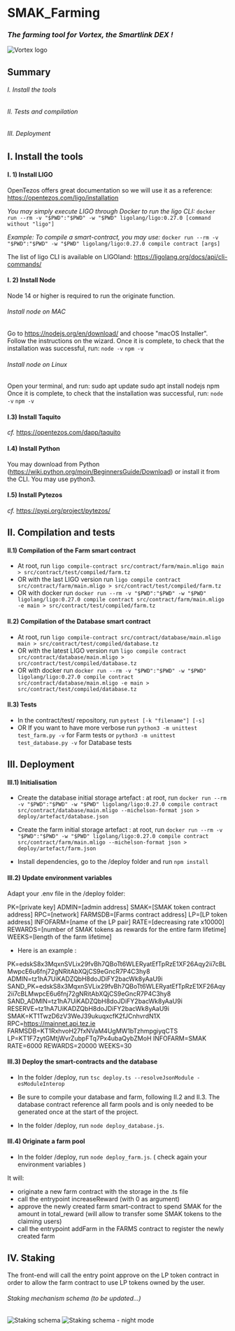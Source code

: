 # SMAK_Farming
### *The farming tool for Vortex, the Smartlink DEX !*

![Vortex logo](https://gateway.pinata.cloud/ipfs/QmSMzh5JEuPgPNHns9Svk25aPwQn2NtR1TFkd7n3mj2Ktp)



## Summary

###### I. Install the tools

###### II. Tests and compilation

###### III. Deployment



## I. Install the tools

#### I. 1) Install LIGO

OpenTezos offers great documentation so we will use it as a reference:
https://opentezos.com/ligo/installation

_You may simply execute LIGO through Docker to run the ligo CLI:_
`docker run --rm -v "$PWD":"$PWD" -w "$PWD" ligolang/ligo:0.27.0 [command without "ligo"]`

_Example:_
_To compile a smart-contract, you may use:_
`docker run --rm -v "$PWD":"$PWD" -w "$PWD" ligolang/ligo:0.27.0 compile contract [args]`

The list of ligo CLI is available on LIGOland:
https://ligolang.org/docs/api/cli-commands/

#### I. 2) Install Node
Node 14 or higher is required to run the originate function.

###### Install node on MAC
Go to https://nodejs.org/en/download/ and choose "macOS Installer".
Follow the instructions on the wizard.
Once it is complete, to check that the installation was successful, run:
`node -v`
`npm -v`

###### Install node on Linux
Open your terminal, and run:
sudo apt update
sudo apt install nodejs npm
Once it is complete, to check that the installation was successful, run:
`node -v`
`npm -v`

#### I.3) Install Taquito

_cf._ https://opentezos.com/dapp/taquito

#### I.4) Install Python

You may download from Python (https://wiki.python.org/moin/BeginnersGuide/Download) or install it from the CLI.
You may use python3.

#### I.5) Install Pytezos

_cf._ https://pypi.org/project/pytezos/



## II. Compilation and tests

#### II.1) Compilation of the Farm smart contract 

- At root, run `ligo compile-contract src/contract/farm/main.mligo main > src/contract/test/compiled/farm.tz`
- OR with the last LIGO version run `ligo compile contract src/contract/farm/main.mligo > src/contract/test/compiled/farm.tz`
- OR with docker run `docker run --rm -v "$PWD":"$PWD" -w "$PWD" ligolang/ligo:0.27.0 compile contract src/contract/farm/main.mligo -e main > src/contract/test/compiled/farm.tz`

#### II.2) Compilation of the Database smart contract

- At root, run `ligo compile-contract src/contract/database/main.mligo main > src/contract/test/compiled/database.tz`
- OR with the latest LIGO version run `ligo compile contract src/contract/database/main.mligo > src/contract/test/compiled/database.tz`
- OR with docker run `docker run --rm -v "$PWD":"$PWD" -w "$PWD" ligolang/ligo:0.27.0 compile contract src/contract/database/main.mligo -e main > src/contract/test/compiled/database.tz`

#### II.3) Tests

- In the contract/test/ repository, run `pytest [-k "filename"] [-s]`
- OR If you want to have more verbose run `python3 -m unittest test_farm.py -v` for Farm tests or `python3 -m unittest test_database.py -v` for Database tests


## III. Deployment

#### III.1) Initialisation

* Create the database initial storage artefact : at root, run `docker run --rm -v "$PWD":"$PWD" -w "$PWD" ligolang/ligo:0.27.0 compile contract src/contract/database/main.mligo --michelson-format json > deploy/artefact/database.json`

* Create the farm initial storage artefact : at root, run `docker run --rm -v "$PWD":"$PWD" -w "$PWD" ligolang/ligo:0.27.0 compile contract src/contract/farm/main.mligo --michelson-format json > deploy/artefact/farm.json`

* Install dependencies, go to the /deploy folder and run `npm install`

#### III.2) Update environment variables

Adapt your .env file in the /deploy folder:

PK=[private key]
ADMIN=[admin address]
SMAK=[SMAK token contract address]
RPC=[network]
FARMSDB=[Farms contract address]
LP=[LP token address]
INFOFARM=[name of the LP pair]
RATE=[decreasing rate x10000]
REWARDS=[number of SMAK tokens as rewards for the entire farm lifetime]
WEEKS=[length of the farm lifetime]

* Here is an example :

PK=edskS8x3MqxnSVLix29fvBh7QBoTt6WLERyatEfTpRzE1XF26Aqy2ii7cBLMwpcE6u6fnj72gNRitAbXQjCS9eGncR7P4C3hy8
ADMIN=tz1hA7UiKADZQbH8doJDiFY2bacWk8yAaU9i
SAND_PK=edskS8x3MqxnSVLix29fvBh7QBoTt6WLERyatEfTpRzE1XF26Aqy2ii7cBLMwpcE6u6fnj72gNRitAbXQjCS9eGncR7P4C3hy8
SAND_ADMIN=tz1hA7UiKADZQbH8doJDiFY2bacWk8yAaU9i
RESERVE=tz1hA7UiKADZQbH8doJDiFY2bacWk8yAaU9i
SMAK=KT1TwzD6zV3WeJ39ukuqxcfK2fJCnhvrdN1X
RPC=https://mainnet.api.tez.ie
FARMSDB=KT1RxhvoH27fxNVaM4UgMW1bTzhmpgiyqCTS
LP=KT1F7zytGMtjWvrZubpFTq7Px4ubaQybZMoH
INFOFARM=SMAK
RATE=6000
REWARDS=20000
WEEKS=30

#### III.3) Deploy the smart-contracts and the database

- In the folder /deploy, run `tsc deploy.ts --resolveJsonModule -esModuleInterop`

- Be sure to compile your database and farm, following  II.2 and  II.3. The database contract reference all farm pools and is only needed to be generated once at the start of the project.

- In the folder /deploy, run `node deploy_database.js`.

#### III.4) Originate a farm pool

- In the folder /deploy, run `node deploy_farm.js`. ( check again your environment variables )

It will:
* originate a new farm contract with the storage in the .ts file
* call the entrypoint increaseReward (with 0 as argument)
* approve the newly created farm smart-contract to spend SMAK for the amount in total_reward (will allow to transfer some SMAK tokens to the claiming users)
* call the entrypoint addFarm in the FARMS contract to register the newly created farm

## IV. Staking

The front-end will call the entry point approve on the LP token contract in order to allow the farm contract to use LP tokens owned by the user.

###### Staking mechanism schema (to be updated...)
![Staking schema](https://i.ibb.co/zP9Rxtg/Smartlink-Farm-light.png)
![Staking schema - night mode](https://i.ibb.co/1XdhScd/Smartlink-Farm-dark.png)

